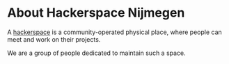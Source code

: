 # About Hackerspace Nijmegen

A [hackerspace](https://hackerspaces.org) is a community-operated physical
place, where people can meet and work on their projects.

We are a group of people dedicated to maintain such a space.
